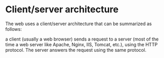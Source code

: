 # Client/server architecture
The web uses a client/server architecture that can be summarized as follows:

a client (usually a web browser) sends a request to a server (most of the time a web server like Apache, Nginx, IIS, Tomcat, etc.), using the HTTP protocol.
The server answers the request using the same protocol.

[](Capture21.PNG)
